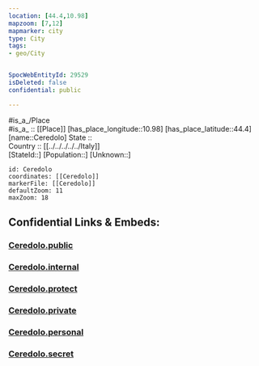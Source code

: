 ```yaml
---
location: [44.4,10.98] 
mapzoom: [7,12] 
mapmarker: city 
type: City
tags:
- geo/City


SpocWebEntityId: 29529
isDeleted: false
confidential: public

---
```

#is_a_/Place  
#is_a_ :: [[Place]] 
[has_place_longitude::10.98] 
[has_place_latitude::44.4] 
[name::Ceredolo] 
State ::  
Country :: [[../../../../../Italy]]  
[StateId::] 
[Population::] 
[Unknown::] 


```leaflet
id: Ceredolo
coordinates: [[Ceredolo]] 
markerFile: [[Ceredolo]] 
defaultZoom: 11 
maxZoom: 18
```


## Confidential Links & Embeds: 

### [Ceredolo.public](/_public/\Earth\Continent\Europe\Europe~South\Italy\regions~Italy\Emilia-Romagna\Modena.Province\CityCeredolo.public.md) 

### [Ceredolo.internal](/_internal/\Earth\Continent\Europe\Europe~South\Italy\regions~Italy\Emilia-Romagna\Modena.Province\CityCeredolo.internal.md) 

### [Ceredolo.protect](/_protect/\Earth\Continent\Europe\Europe~South\Italy\regions~Italy\Emilia-Romagna\Modena.Province\CityCeredolo.protect.md) 

### [Ceredolo.private](/_private/\Earth\Continent\Europe\Europe~South\Italy\regions~Italy\Emilia-Romagna\Modena.Province\CityCeredolo.private.md) 

### [Ceredolo.personal](/_personal/\Earth\Continent\Europe\Europe~South\Italy\regions~Italy\Emilia-Romagna\Modena.Province\CityCeredolo.personal.md) 

### [Ceredolo.secret](/_secret/\Earth\Continent\Europe\Europe~South\Italy\regions~Italy\Emilia-Romagna\Modena.Province\CityCeredolo.secret.md)

